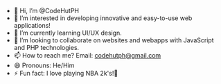 - 👋 Hi, I’m @CodeHutPH
- 👀 I’m interested in developing innovative and easy-to-use web applications!
- 🌱 I’m currently learning UI/UX design.
- 💞️ I’m looking to collaborate on websites and webapps with JavaScript and PHP technologies.
- 📫 How to reach me? Email: codehutph@gmail.com
- 😄 Pronouns: He/Him
- ⚡ Fun fact: I love playing NBA 2k's!🏀

<!---
CodeHutPH/CodeHutPH is a ✨ special ✨ repository because its `README.md` (this file) appears on your GitHub profile.
You can click the Preview link to take a look at your changes.
--->
